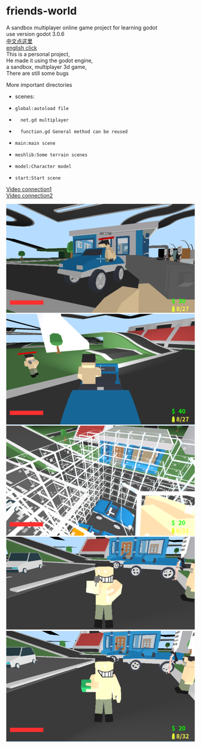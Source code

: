 # friends-world
A sandbox multiplayer online game project for learning godot  
use version godot 3.0.6  
[中文点这里](/readme_zh.md)  
[english click](/README.md)   
This is a personal project,  
He made it using the godot engine,  
a sandbox, multiplayer 3d game,  
There are still some bugs  

More important directories  
*   scenes:
*     global:autoload file
*       net.gd multiplayer
*       function.gd General method can be reused
- 	  main:main scene
- 	  meshlib:Some terrain scenes
- 	  model:Character model
- 	  start:Start scene
  
[Video connection1](https://www.youtube.com/watch?v=AbHwpBZDk_0)  
[Video connection2](https://www.youtube.com/watch?v=TdQYO6sDB84)  

![alt](/img1.png)
![alt](/img2.png)
![alt](/img3.png)
![alt](/img4.png)
![alt](/img5.png)

